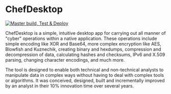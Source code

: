 # ChefDesktop

[![Master build, Test & Deploy](https://github.com/CyberFatherRT/ChefDesktop/actions/workflows/CI.yml/badge.svg)](https://github.com/CyberFatherRT/ChefDesktop/actions/workflows/CI.yml)

ChefDesktop is a simple, intuitive desktop app for carrying out all manner of "cyber" operations within a native application. These operations include simple encoding like XOR and Base64, more complex encryption like AES, Blowfish and Kuznechik, creating binary and hexdumps, compression and decompression of data, calculating hashes and checksums, IPv6 and X.509 parsing, changing character encodings, and much more.

The tool is designed to enable both technical and non-technical analysts to manipulate data in complex ways without having to deal with complex tools or algorithms. It was conceived, designed, built and incrementally improved by an analyst in their 10% innovation time over several years.
